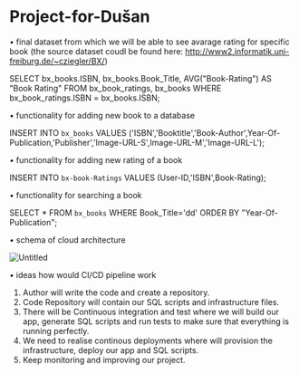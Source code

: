 # Project-for-Dušan

•	final dataset from which we will be able to see avarage rating for specific book (the source dataset coudl be found here: http://www2.informatik.uni-freiburg.de/~cziegler/BX/)

SELECT
     bx_books.ISBN, bx_books.Book_Title, AVG("Book-Rating") AS "Book Rating"
FROM
    bx_book_ratings, bx_books
WHERE 
	bx_book_ratings.ISBN = bx_books.ISBN;
  
•	functionality for adding new book to a database

INSERT INTO `bx_books` VALUES ('ISBN','Booktitle','Book-Author',Year-Of-Publication,'Publisher','Image-URL-S',Image-URL-M','Image-URL-L');

•	functionality for adding new rating of a book

INSERT INTO `bx-book-Ratings` VALUES (User-ID,'ISBN',Book-Rating);

•	functionality for searching a book 

SELECT * FROM `bx_books` WHERE Book_Title='dd' ORDER BY "Year-Of-Publication";

•	schema of cloud architecture

![Untitled](https://user-images.githubusercontent.com/30750074/209998675-7bddfd6b-b989-4552-9e2d-6d0fe8057606.jpg)

•	ideas how would CI/CD pipeline work

1. Author will write the code and create a repository.
2. Code Repository will contain our SQL scripts and infrastructure files.
3. There will be Continuous integration and test where we will build our app, generate SQL scripts and run tests to make sure that everything is running perfectly.
4. We need to realise continous deployments where will provision the infrastructure, deploy our app and SQL scripts.
5. Keep monitoring and improving our project.
